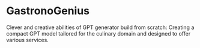 # GastronoGenius
Clever and creative abilities of GPT generator build from scratch:  Creating a compact GPT model tailored for the culinary domain and designed to offer various services.
